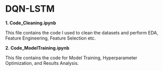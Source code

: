 # DQN-LSTM

**1. Code_Cleaning.ipynb**

This file contains the code I used to clean the datasets and perform EDA, Feature Engineering, Feature Selection etc.

**2. Code_ModelTraining.ipynb**

This file contains the code for Model Training, Hyperparameter Optimization, and Results Analysis.



